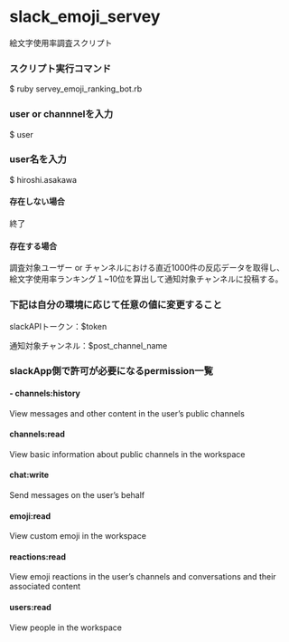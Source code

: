 # slack_emoji_servey
絵文字使用率調査スクリプト

### スクリプト実行コマンド
$ ruby servey_emoji_ranking_bot.rb

### user or channnelを入力
$ user

### user名を入力
$ hiroshi.asakawa

#### 存在しない場合
終了

#### 存在する場合
調査対象ユーザー or チャンネルにおける直近1000件の反応データを取得し、
絵文字使用率ランキング１~10位を算出して通知対象チャンネルに投稿する。

### 下記は自分の環境に応じて任意の値に変更すること
slackAPIトークン：$token

通知対象チャンネル：$post_channel_name

### slackApp側で許可が必要になるpermission一覧
#### - channels:history
View messages and other content in the user’s public channels

#### channels:read
View basic information about public channels in the workspace

#### chat:write
Send messages on the user’s behalf

#### emoji:read
View custom emoji in the workspace

#### reactions:read
View emoji reactions in the user’s channels and conversations and their associated content

#### users:read
View people in the workspace
